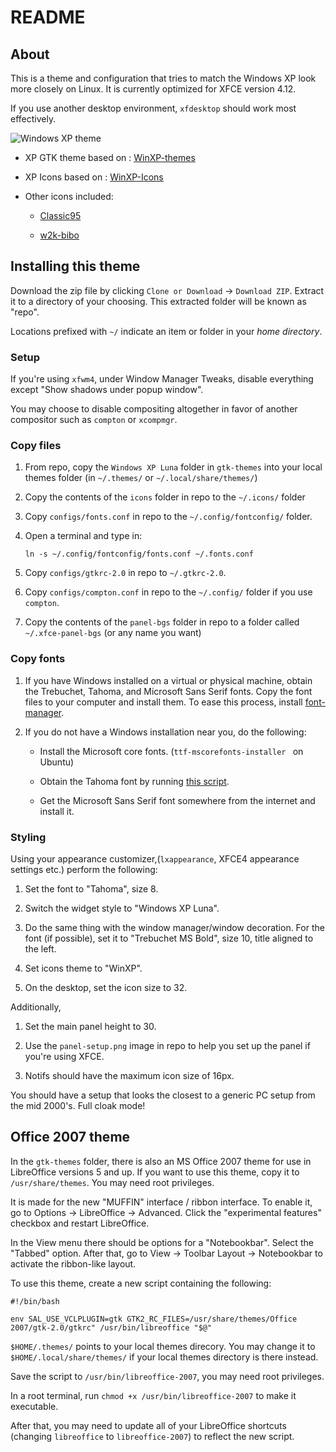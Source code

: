 # README

## About

This is a theme and configuration that tries to match the Windows XP look more closely on Linux. It is currently optimized for XFCE version 4.12.

If you use another desktop environment, `xfdesktop` should work most effectively.

![Windows XP theme](https://img00.deviantart.net/b9da/i/2018/013/3/f/windows_xfce_by_zumipap-dbzuj3p.jpg)

* XP GTK theme based on : [WinXP-themes](https://github.com/B00merang-Project/WinXP-themes)

* XP Icons based on : [WinXP-Icons](https://github.com/B00merang-Project/WinXP-Icons)

* Other icons included:
    - [Classic95](https://www.gnome-look.org/content/show.php/Classic95?content=157298)

    - [w2k-bibo](http://linux.softpedia.com/get/Desktop-Environment/Icons/w2k-bibo-49820.shtml)

## Installing this theme

Download the zip file by clicking `Clone or Download` -> `Download ZIP`. Extract it to a directory of your choosing. This extracted folder will be known as "repo".

Locations prefixed with `~/` indicate an item or folder in your *home directory*.

### Setup

If you're using `xfwm4`, under Window Manager Tweaks, disable everything except "Show shadows under popup window".

You may choose to disable compositing altogether in favor of another compositor such as `compton` or `xcompmgr`.

### Copy files

1. From repo, copy the `Windows XP Luna` folder in `gtk-themes` into your local themes folder (in `~/.themes/` or `~/.local/share/themes/`)

2. Copy the contents of the `icons` folder in repo to the `~/.icons/` folder

3. Copy `configs/fonts.conf` in repo to the `~/.config/fontconfig/` folder.

4. Open a terminal and type in:

    ```ln -s ~/.config/fontconfig/fonts.conf ~/.fonts.conf```

5. Copy `configs/gtkrc-2.0` in repo to `~/.gtkrc-2.0`.

6. Copy `configs/compton.conf` in repo to the `~/.config/` folder if you use `compton`.

7. Copy the contents of the `panel-bgs` folder in repo to a folder called `~/.xfce-panel-bgs` (or any name you want)

### Copy fonts

1. If you have Windows installed on a virtual or physical machine, obtain the Trebuchet, Tahoma, and Microsoft Sans Serif fonts. Copy the font files to your computer and install them. To ease this process, install [font-manager](https://fontmanager.github.io/).

2. If you do not have a Windows installation near you, do the following:

    - Install the Microsoft core fonts. (`ttf-mscorefonts-installer ` on Ubuntu)

    - Obtain the Tahoma font by running [this script](https://gist.github.com/maxwelleite/913b6775e4e408daa904566eb375b090).

    -  Get the Microsoft Sans Serif font somewhere from the internet and install it.

### Styling
Using your appearance customizer,(`lxappearance`, XFCE4 appearance settings etc.) perform the following:

1. Set the font to "Tahoma", size 8.

2. Switch the widget style to "Windows XP Luna".

3. Do the same thing with the window manager/window decoration. For the font (if possible), set it to "Trebuchet MS Bold", size 10, title aligned to the left.

4. Set icons theme to "WinXP".

5. On the desktop, set the icon size to 32.

Additionally, 

1. Set the main panel height to 30.

2. Use the `panel-setup.png` image in repo to help you set up the panel if you're using XFCE.

3. Notifs should have the maximum icon size of 16px.

You should have a setup that looks the closest to a generic PC setup from the mid 2000's. Full cloak mode!

## Office 2007 theme

In the `gtk-themes` folder, there is also an MS Office 2007 theme for use in LibreOffice versions 5 and up. If you want to use this theme, copy it to `/usr/share/themes`. You may need root privileges.

It is made for the new "MUFFIN" interface / ribbon interface. To enable it, go to Options -> LibreOffice -> Advanced. Click the "experimental features" checkbox and restart LibreOffice.

In the View menu there should be options for a "Notebookbar". Select the "Tabbed" option. After that, go to View -> Toolbar Layout -> Notebookbar to activate the ribbon-like layout.

To use this theme, create a new script containing the following:

```
#!/bin/bash

env SAL_USE_VCLPLUGIN=gtk GTK2_RC_FILES=/usr/share/themes/Office 2007/gtk-2.0/gtkrc" /usr/bin/libreoffice "$@"
```

`$HOME/.themes/` points to your local themes direcory. You may change it to `$HOME/.local/share/themes/` if your local themes directory is there instead.

Save the script to `/usr/bin/libreoffice-2007`, you may need root privileges.

In a root terminal, run `chmod +x /usr/bin/libreoffice-2007` to make it executable.

After that, you may need to update all of your LibreOffice shortcuts (changing `libreoffice` to `libreoffice-2007`) to reflect the new script.